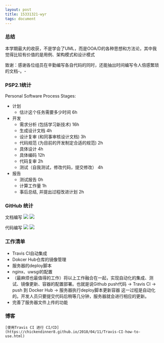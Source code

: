 ```yaml
---
layout: post
title: 15331321-wyr
tags: document
---
```


### 总结
本学期最大的收获，不是学会了UML，而是OOA/D的各种思想和方法论，其中我觉得比较有价值的是用例、架构模式和设计模式

致谢：感谢各位组员在辛勤编写各自代码的同时，还能抽出时间编写令人倍感繁琐的文档-。-

### PSP2.1统计
Personal Software Process Stages:
- 计划
    - 估计这个任务需要多少时间 6h
- 开发
    - 需求分析 (包括学习新技术) 16h
    - 生成设计文档 4h
    - 设计复审 (和同事审核设计文档) 3h
    - 代码规范 (为目前的开发制定合适的规范) 2h
    - 具体设计 4h
    - 具体编码 12h
    - 代码复审 2h
    - 测试（自我测试，修改代码，提交修改） 4h
- 报告
    - 测试报告 0h
    - 计算工作量 1h
    - 事后总结, 并提出过程改进计划 2h


### GitHub 统计
文档编写
![](https://ws2.sinaimg.cn/large/006tKfTcly1fr7uwbbwmmj30yi1pcgq3.jpg)
![](https://ws2.sinaimg.cn/large/006tKfTcly1fr7uwbbwmmj30yi1pcgq3.jpg)

代码编写
![](https://ws2.sinaimg.cn/large/006tKfTcly1fr7uwbbwmmj30yi1pcgq3.jpg)
![](https://ws2.sinaimg.cn/large/006tKfTcly1fr7uwbbwmmj30yi1pcgq3.jpg)

### 工作清单
- Travis CI自动集成
- Dokcer Hub仓库的镜像管理
- 服务器的deploy脚本
- nginx、uwsgi的配置
- （最麻烦也最值得的工作）将以上工作融合在一起，实现自动化的集成、测试、镜像更新、容器的配置部署。也就是说Github push代码 -> Travis CI -> push 到 Docker Hub -> 服务器执行deploy脚本更新容器 这一过程是自动化的。开发人员只要提交代码后稍等几分钟，服务器就会进行相应的更新。
- 完善了服务器文件上传的功能


### 博客
    [使用Travis CI 进行 CI/CD](https://chickendinner8.github.io/2018/04/11/Travis-CI-how-to-use.html)